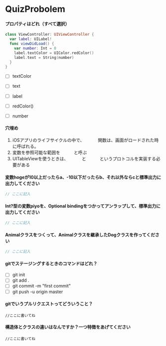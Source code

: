 # QuizProbolem

#### プロパティはどれ（すべて選択）

```swift
class ViewController: UIViewController {
  var label: UILabel!
  func viewDidLoad() {
    var number: Int = 0
    label.textColor = UIColor.redColor()
    label.text = String(number)
  }
}
```

- [ ] textColor
- [ ] text
- [ ] label
- [ ] redColor()
- [ ] number


#### 穴埋め

1. iOSアプリのライフサイクルの中で、 `     ` 関数は、画面がロードされた時に呼ばれる。
1. 変数を参照可能な範囲を `     ` と呼ぶ
1. UITableViewを使うときは、 `     ` と `     ` というプロトコルを実装する必要がある

#### 変数hogeが10以上だったらa、-10以下だったらb、それ以外ならcと標準出力に出力してください

```swift
// ここに記入
```

#### Int?型の変数piyoを、Optional bindingをつかってアンラップして、標準出力に出力してください

```swift
// ここに記入
```

#### Animalクラスをつくって、Animalクラスを継承したDogクラスを作ってください

```swift
// ここに記入
```


#### gitでステージングするときのコマンドはどれ？

- [ ] git init
- [ ] git add .
- [ ] git commit -m "first commit"
- [ ] git push -u origin master

#### gitでいうプルリクエストってどういうこと？

```自由記述
//ここに書いてね
```

#### 構造体とクラスの違いはなんですか？一つ特徴をあげてください

```自由記述
//ここに書いてね
```
